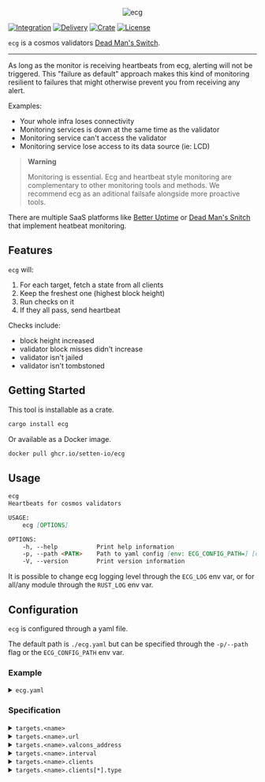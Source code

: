 <p align="center">
  <img src="https://user-images.githubusercontent.com/26155267/179846683-a5e09b59-7344-4b88-be20-4b2a0fa0f610.png" alt="ecg"></img>
</p>

[![Integration](https://github.com/setten-io/ecg/actions/workflows/integration.yaml/badge.svg)](https://github.com/setten-io/ecg/actions/workflows/integration.yaml)
[![Delivery](https://github.com/setten-io/ecg/actions/workflows/delivery.yaml/badge.svg)](https://github.com/setten-io/ecg/actions/workflows/delivery.yaml)
[![Crate](https://img.shields.io/crates/v/ecg)](https://crates.io/crates/ecg)
[![License](https://img.shields.io/github/license/setten-io/ecg?no-cache)](https://github.com/setten-io/ecg/blob/main/LICENSE)

`ecg` is a cosmos validators [Dead Man's Switch](https://en.wikipedia.org/wiki/Dead_man%27s_switch).

---

As long as the monitor is receiving heartbeats from ecg, alerting will not be triggered.
This "failure as default" approach makes this kind of monitoring resilient to failures that might otherwise prevent you from receiving any alert.

Examples:

- Your whole infra loses connectivity
- Monitoring services is down at the same time as the validator
- Monitoring service can't access the validator
- Monitoring service lose access to its data source (ie: LCD)

> **Warning**
>
> Monitoring is essential.
> Ecg and heartbeat style monitoring are complementary to other monitoring tools and methods.
> We recommend ecg as an aditional failsafe alongside more proactive tools.

There are multiple SaaS platforms like [Better Uptime](https://betteruptime.com) or [Dead Man's Snitch](https://deadmanssnitch.com) that implement heatbeat monitoring.

## Features

`ecg` will:

1. For each target, fetch a state from all clients
2. Keep the freshest one (highest block height)
3. Run checks on it 
4. If they all pass, send heartbeat

Checks include:

- block height increased
- validator block misses didn't increase
- validator isn't jailed
- validator isn't tombstoned

## Getting Started

This tool is installable as a crate.

```bash
cargo install ecg
```

Or available as a Docker image.

```bash
docker pull ghcr.io/setten-io/ecg
```

## Usage

```md
ecg
Heartbeats for cosmos validators

USAGE:
    ecg [OPTIONS]

OPTIONS:
    -h, --help           Print help information
    -p, --path <PATH>    Path to yaml config [env: ECG_CONFIG_PATH=] [default: ecg.yaml]
    -V, --version        Print version information
```

It is possible to change ecg logging level through the `ECG_LOG` env var, or for all/any module through the `RUST_LOG` env var.

## Configuration

`ecg` is configured through a yaml file.

The default path is `./ecg.yaml` but can be specified through the `-p/--path` flag or the `ECG_CONFIG_PATH` env var.

### Example

<details>
<summary><code>ecg.yaml</code></summary>
<br>

```yaml
targets:
  phoenix:
    url: https://betteruptime.com/api/v1/heartbeat/fFKHCd3YNkayv8Fr6MJAFE3w
    valcons_address: terravalcons1qqyfhs9oacvteimwdpbt77fis88mie5gx6gxf2
    interval: 10
    clients:
      - type: lcd
        url: https://phoenix-lcd.terra.dev
      - type: lcd
        url: https://terra-api.polkachu.com
      - type: setten-lcd
        project_id: ea08855653b64998bb47b2c03bf66de7
        key: 02215b36969446c28b22059e63b4301b
        network: phoenix
        blockchain: terra
  kaiyo:
    url: https://betteruptime.com/api/v1/heartbeat/t6xm2P7Ujfjz3ph5TNBFti8X
    valcons_address: kujiravalcons14rt55jpahf4giiupxrxivy85ecog2onb29a2ev
    interval: 2
    clients:
      - type: lcd
        url: https://lcd.kaiyo.kujira.setten.io
      - type: lcd
        url: https://kujira-api.polkachu.com
```

</details>


### Specification

<details>
<summary><code>targets.&lt;name&gt;</code></summary>
<br>

The name of your target;
Should be self-explanatory.

</details>


<details>
<summary><code>targets.&lt;name&gt;.url</code></summary>
<br>

The url of the monitor to send `GET` http heartbeat requests to.

</details>


<details>
<summary><code>targets.&lt;name&gt;.valcons_address</code></summary>
<br>

The validator valcons address.

It can be found using the cosmos sdk chain binary cli:

```bash
terrad tendermint show-address
```

</details>


<details>
<summary><code>targets.&lt;name&gt;.interval</code></summary>
<br>

> Optional, default to 30

Interval in seconds between each cycle (run checks + send heartbeat).

You must set this in accordance to the heartbeat frequency your monitor is expecting to receive and the chain block time.

</details>


<details>
<summary><code>targets.&lt;name&gt;.clients</code></summary>
<br>

Array of redundant clients to querry in parallel.

</details>


<details>
<summary><code>targets.&lt;name&gt;.clients[*].type</code></summary>
<br>

Type defines the kind of clients and the configuration keys that will be available.

Available client types and their configurations:

<details>
<summary><code>lcd</code></summary>
<br>

* `url` - LCD endpoint to query (ex: `https://kujira-api.polkachu.com`)

</details>

<details>
<summary><code>setten-lcd</code></summary>
<br>

* `project_id` - Setten project id (ex: `ea08855653b64998bb47b2c03bf66de7`)
* `key` - Setten project key (ex: `02215b36969446c28b22059e63b4301b`)
* `network` - Setten network slug (ex: `phoenix`)
* `blockchain` - Setten blockchain slug (ex: `terra`)

For network and blockchain slugs, please see [Setten's docs](https://docs.setten.io/concepts/products-and-networks#supported-networks)

</details>

</details>
